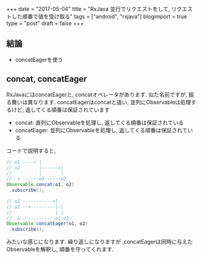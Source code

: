 +++
date = "2017-05-04"
title = "RxJava 並行でリクエストをして, リクエストした順番で値を受け取る"
tags = ["android", "rxjava"]
blogimport = true
type = "post"
draft = false
+++

## 結論

- concatEagerを使う


## concat, concatEager

RxJavaにはconcatEagerと, concatオペレータがあります. 似た名前ですが, 振る舞いは異なります.
concatEagerはconcatと違い, 並列にObservableは処理するけど, 返してくる順番は保証されています

- concat: 直列にObservableを処理し, 返してくる順番は保証されている
- concatEager: 並列にObservableを処理し, 返してくる順番は保証されている

コードで説明すると,

```java
// o1 ----> |
// o2       |------>|
//          |       |
//  s ------o1------o2
Observable.concat(o1, o2)
 .subscribe();
```


```java
// o1 ----------->|
// o2 -->---------|-|
//                | |
//  s ------------o1-o2
Observable.concatEager(o1, o2)
 .subscribe();
```

みたいな感じになります.
繰り返しになりますが ,concatEagerは同時に与えたObservableを解釈し, 順番を守ってくれます.
